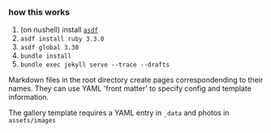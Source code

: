 ### how this works

1. (on nushell) install [`asdf`](https://github.com/asdf-vm/asdf-ruby)
1. `asdf install ruby 3.3.0`
1. `asdf global 3.30`
1. `bundle install`
1. `bundle exec jekyll serve --trace --drafts`

Markdown files in the root directory create pages correspondending to their names. They can use YAML 'front matter' to specify config and template information.

The gallery template requires a YAML entry in `_data` and photos in `assets/images`
